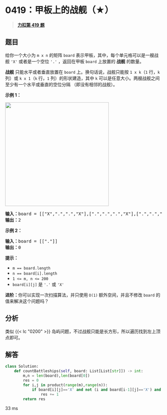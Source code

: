 # 0419：甲板上的战舰（★）


> <u>**[力扣第 419 题](https://leetcode.cn/problems/battleships-in-a-board/)**</u>

## 题目

<p>给你一个大小为 <code>m x n</code> 的矩阵 <code>board</code> 表示甲板，其中，每个单元格可以是一艘战舰 <code>'X'</code> 或者是一个空位 <code>'.'</code> ，返回在甲板 <code>board</code> 上放置的 <strong>战舰</strong> 的数量。</p>

<p><strong>战舰</strong> 只能水平或者垂直放置在 <code>board</code> 上。换句话说，战舰只能按 <code>1 x k</code>（<code>1</code> 行，<code>k</code> 列）或 <code>k x 1</code>（<code>k</code> 行，<code>1</code> 列）的形状建造，其中 <code>k</code> 可以是任意大小。两艘战舰之间至少有一个水平或垂直的空位分隔 （即没有相邻的战舰）。</p>



<p><strong>示例 1：</strong></p>
<img alt="" src="https://assets.leetcode.com/uploads/2021/04/10/battelship-grid.jpg" style="width: 333px; height: 333px;" />
<pre>
<strong>输入：</strong>board = [["X",".",".","X"],[".",".",".","X"],[".",".",".","X"]]
<strong>输出：</strong>2
</pre>

<p><strong>示例 2：</strong></p>

<pre>
<strong>输入：</strong>board = [["."]]
<strong>输出：</strong>0
</pre>



<p><strong>提示：</strong></p>

<ul>
<li><code>m == board.length</code></li>
<li><code>n == board[i].length</code></li>
<li><code>1 &lt;= m, n &lt;= 200</code></li>
<li><code>board[i][j]</code> 是 <code>'.'</code> 或 <code>'X'</code></li>
</ul>



<p><strong>进阶：</strong>你可以实现一次扫描算法，并只使用<strong> </strong><code>O(1)</code><strong> </strong>额外空间，并且不修改 <code>board</code> 的值来解决这个问题吗？</p>


## 分析

类似 {{< lc "0200" >}} 岛屿问题，不过战舰只能是长方形，所以遍历找到左上顶点即可。


## 解答


```python
class Solution:
    def countBattleships(self, board: List[List[str]]) -> int:
        m,n = len(board),len(board[0])
        res = 0
        for i,j in product(range(m),range(n)):
            if board[i][j]=='X' and not (i and board[i-1][j]=='X') and not (j and board[i][j-1]=='X'):
                res += 1
        return res
```
33 ms
